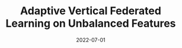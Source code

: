 ---
title: "Adaptive Vertical Federated Learning on Unbalanced Features"
authors:
- Jie Zhang
- Song Guo
- Zhihao Qu
- Deze Zeng
- Haozhao Wang
- Qifeng Liu
- Albert Zomaya

date: "2022-07-01"
doi: "10.1109/TPDS.2022.3178443"

# Publication type.
# 1 = Conference paper; 2 = Journal article;
# 3 = Preprint Paper; 4 = Report; 5 = Book; 6 = Book section;
# 7 = Thesis; 8 = Patent
publication_types: ["2"]

# Publication name and optional abbreviated publication name.
publication: "*IEEE Transactions on Parallel and Distributed Systems*"
publication_short: "TPDS (CCF-A)"

# url_pdf: https://ieeexplore.ieee.org/abstract/document/9699396
# url_code: ''
# url_dataset: ''
# url_poster: ''
# url_project: ''
# url_slides: ''
# url_video: ''

---